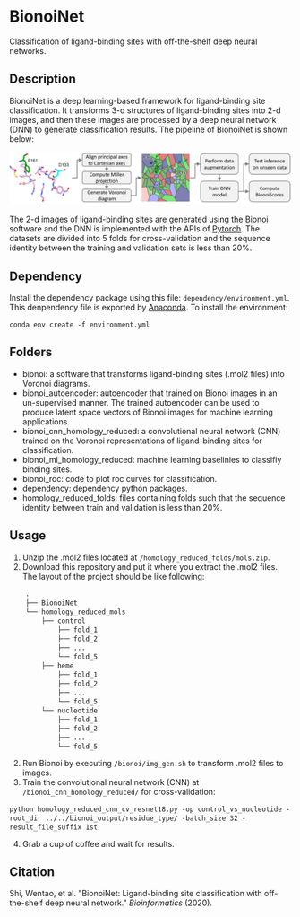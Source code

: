 # BionoiNet
Classification of ligand-binding sites with off-the-shelf deep neural networks.
## Description
BionoiNet is a deep learning-based framework for ligand-binding site classification. It transforms 3-d structures of ligand-binding sites into 2-d images, and then these images are processed by a deep neural network (DNN) to generate classification results. The pipeline of BionoiNet is shown below:

![](https://github.com/CSBG-LSU/BionoiNet/blob/master/figures/BionoiNet.PNG)

The 2-d images of ligand-binding sites are generated using the [Bionoi](https://github.com/CSBG-LSU/BionoiNet/tree/master/bionoi) software and the DNN is implemented with the APIs of [Pytorch](https://pytorch.org/). The datasets are divided into 5 folds for cross-validation and the sequence identity between the training and validation sets is less than 20%.

## Dependency
Install the dependency package using this file: ```dependency/environment.yml```. This denpendency file is exported by [Anaconda](https://www.anaconda.com/). To install the environment:
```
conda env create -f environment.yml
```

## Folders
* bionoi: a software that transforms ligand-binding sites (.mol2 files) into Voronoi diagrams.
* bionoi_autoencoder: autoencoder that trained on Bionoi images in an un-supervised manner. The trained autoencoder can be used to produce latent space vectors of Bionoi images for machine learning applications.
* bionoi_cnn_homology_reduced: a convolutional neural network (CNN) trained on the Voronoi representations of ligand-binding sites for classification.
* bionoi_ml_homology_reduced: machine learning baselinies to classifiy binding sites.
* bionoi_roc: code to plot roc curves for classification.
* dependency: dependency python packages.
* homology_reduced_folds: files containing folds such that the sequence identity between train and validation is less than 20%.

## Usage
1. Unzip the .mol2 files located at ```/homology_reduced_folds/mols.zip```.
2. Download this repository and put it where you extract the .mol2 files. The layout of the project should be like following:   
```
    .
    ├── BionoiNet
    └── homology_reduced_mols      
        ├── control
            ├── fold_1   
            ├── fold_2
            ├── ...
            └── fold_5
        ├── heme
            ├── fold_1   
            ├── fold_2
            ├── ...
            └── fold_5
        └── nucleotide
            ├── fold_1   
            ├── fold_2
            ├── ...
            └── fold_5
```
2. Run Bionoi by executing ```/bionoi/img_gen.sh``` to transform .mol2 files to images. 
3. Train the convolutional neural network (CNN) at ```/bionoi_cnn_homology_reduced/``` for cross-validation:    
```
python homology_reduced_cnn_cv_resnet18.py -op control_vs_nucleotide -root_dir ../../bionoi_output/residue_type/ -batch_size 32 -result_file_suffix 1st
```
4. Grab a cup of coffee and wait for results.

## Citation
Shi, Wentao, et al. "BionoiNet: Ligand-binding site classification with off-the-shelf deep neural network." *Bioinformatics* (2020).
